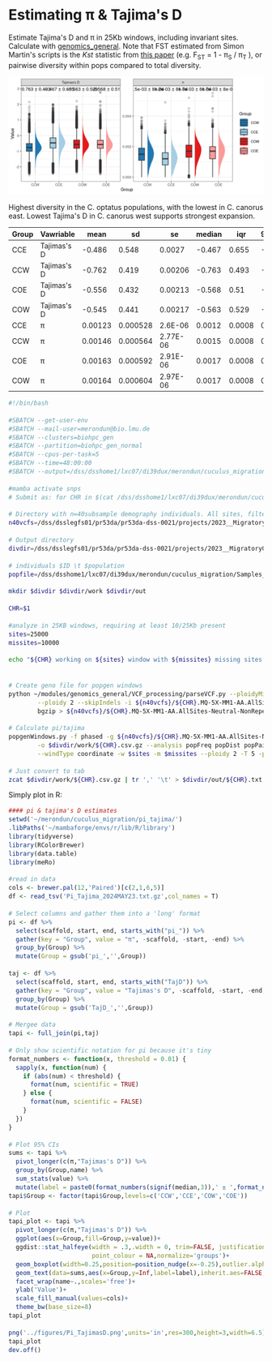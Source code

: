# Estimating π & Tajima's D

Estimate Tajima's D and π in 25Kb windows, including invariant sites. Calculate with [genomics_general](https://github.com/simonhmartin/genomics_general/tree/master). Note that FST estimated from Simon Martin's scripts is the *Kst* statistic from [this paper](https://doi.org/10.1093/oxfordjournals.molbev.a040703) (e.g. F<sub>ST</sub> = 1 - π<sub>S</sub>  / π<sub>T</sub> ), or pairwise diversity within pops compared to total diversity. 

![Pi Plot](/figures/Pi_TajimasD.png)

Highest diversity in the C. optatus populations, with the lowest in C. canorus east. Lowest Tajima's D in C. canorus west supports strongest expansion. 


| Group | Vawriable   | mean    | sd       | se       | median | iqr    | 95ci_low | 95ci_high |
| ----- | ----------- | ------- | -------- | -------- | ------ | ------ | -------- | --------- |
| CCE   | Tajimas's D | -0.486  | 0.548    | 0.0027   | -0.467 | 0.655  | -0.491   | -0.48     |
| CCW   | Tajimas's D | -0.762  | 0.419    | 0.00206  | -0.763 | 0.493  | -0.766   | -0.758    |
| COE   | Tajimas's D | -0.556  | 0.432    | 0.00213  | -0.568 | 0.51   | -0.56    | -0.552    |
| COW   | Tajimas's D | -0.545  | 0.441    | 0.00217  | -0.563 | 0.529  | -0.55    | -0.541    |
| CCE   | π           | 0.00123 | 0.000528 | 2.6E-06  | 0.0012 | 0.0008 | 0.00122  | 0.00123   |
| CCW   | π           | 0.00146 | 0.000564 | 2.77E-06 | 0.0015 | 0.0008 | 0.00146  | 0.00147   |
| COE   | π           | 0.00163 | 0.000592 | 2.91E-06 | 0.0017 | 0.0008 | 0.00162  | 0.00163   |
| COW   | π           | 0.00164 | 0.000604 | 2.97E-06 | 0.0017 | 0.0008 | 0.00163  | 0.00164   |



```bash
#!/bin/bash

#SBATCH --get-user-env
#SBATCH --mail-user=merondun@bio.lmu.de
#SBATCH --clusters=biohpc_gen
#SBATCH --partition=biohpc_gen_normal
#SBATCH --cpus-per-task=5
#SBATCH --time=48:00:00
#SBATCH --output=/dss/dsshome1/lxc07/di39dux/merondun/cuculus_migration/pi_tajima/Slurms/slurm-%j.out

#mamba activate snps
# Submit as: for CHR in $(cat /dss/dsshome1/lxc07/di39dux/merondun/cuculus_migration/Chromosomes.list); do sbatch -J PI_${CHR} 1_EstimatePiTajima.sh ${CHR}; done  

# Directory with n=40subsample demography individuals. All sites, filtered, neutral, nonrepetitive, 10% max-missing
n40vcfs=/dss/dsslegfs01/pr53da/pr53da-dss-0021/projects/2023__MigratoryGenomics/analyses/subsampled_n40_vcfs

# Output directory 
divdir=/dss/dsslegfs01/pr53da/pr53da-dss-0021/projects/2023__MigratoryGenomics/analyses/divergence

# individuals $ID \t $population 
popfile=/dss/dsshome1/lxc07/di39dux/merondun/cuculus_migration/Samples_Demography_N10_CCW-CCE-COW-COE_2024MAR13.pop

mkdir $divdir $divdir/work $divdir/out

CHR=$1

#analyze in 25KB windows, requiring at least 10/25Kb present
sites=25000
missites=10000

echo "${CHR} working on ${sites} window with ${missites} missing sites max"


# Create geno file for popgen windows 
python ~/modules/genomics_general/VCF_processing/parseVCF.py --ploidyMismatchToMissing \
        --ploidy 2 --skipIndels -i ${n40vcfs}/${CHR}.MQ-5X-MM1-AA.AllSites-Neutral-NonRepetitive.vcf.gz | \
        bgzip > ${n40vcfs}/${CHR}.MQ-5X-MM1-AA.AllSites-Neutral-NonRepetitive.geno.gz

# Calculate pi/tajima 
popgenWindows.py -f phased -g ${n40vcfs}/${CHR}.MQ-5X-MM1-AA.AllSites-Neutral-NonRepetitive.geno.gz \
        -o $divdir/work/${CHR}.csv.gz --analysis popFreq popDist popPairDist \
        --windType coordinate -w $sites -m $missites --ploidy 2 -T 5 -p CCW -p CCE -p COW -p COE --popsFile ${popfile}

# Just convert to tab
zcat $divdir/work/${CHR}.csv.gz | tr ',' '\t' > $divdir/out/${CHR}.txt
```

Simply plot in R:

```R
#### pi & tajima's D estimates
setwd('~/merondun/cuculus_migration/pi_tajima/')
.libPaths('~/mambaforge/envs/r/lib/R/library')
library(tidyverse)
library(RColorBrewer)
library(data.table)
library(meRo)

#read in data 
cols <- brewer.pal(12,'Paired')[c(2,1,6,5)]
df <- read_tsv('Pi_Tajima_2024MAY23.txt.gz',col_names = T)

# Select columns and gather them into a 'long' format
pi <- df %>%
  select(scaffold, start, end, starts_with("pi_")) %>%
  gather(key = "Group", value = "π", -scaffold, -start, -end) %>% 
  group_by(Group) %>% 
  mutate(Group = gsub('pi_','',Group))

taj <- df %>%
  select(scaffold, start, end, starts_with("TajD")) %>%
  gather(key = "Group", value = "Tajimas's D", -scaffold, -start, -end,) %>% 
  group_by(Group) %>% 
  mutate(Group = gsub('TajD_','',Group))

# Mergee data
tapi <- full_join(pi,taj)

# Only show scientific notation for pi because it's tiny
format_numbers <- function(x, threshold = 0.01) {
  sapply(x, function(num) {
    if (abs(num) < threshold) {
      format(num, scientific = TRUE)
    } else {
      format(num, scientific = FALSE)
    }
  })
}

# Plot 95% CIs
sums <- tapi %>%
  pivot_longer(c(π,"Tajimas's D")) %>% 
  group_by(Group,name) %>%
  sum_stats(value) %>%
  mutate(label = paste0(format_numbers(signif(median,3)),' ± ',format_numbers(signif(iqr,3))))
tapi$Group <- factor(tapi$Group,levels=c('CCW','CCE','COW','COE'))

# Plot
tapi_plot <- tapi %>% 
  pivot_longer(c(π,"Tajimas's D")) %>% 
  ggplot(aes(x=Group,fill=Group,y=value))+
  ggdist::stat_halfeye(width = .3,.width = 0, trim=FALSE, justification = 0, 
                       point_colour = NA,normalize='groups')+
  geom_boxplot(width=0.25,position=position_nudge(x=-0.25),outlier.alpha = 0.2)+
  geom_text(data=sums,aes(x=Group,y=Inf,label=label),inherit.aes=FALSE,vjust=1.5,size=3)+
  facet_wrap(name~.,scales='free')+
  ylab('Value')+
  scale_fill_manual(values=cols)+
  theme_bw(base_size=8)
tapi_plot

png('../figures/Pi_TajimasD.png',units='in',res=300,height=3,width=6.5)
tapi_plot
dev.off()
```
